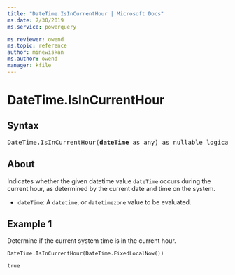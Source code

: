 ```yaml
---
title: "DateTime.IsInCurrentHour | Microsoft Docs"
ms.date: 7/30/2019
ms.service: powerquery

ms.reviewer: owend
ms.topic: reference
author: minewiskan
ms.author: owend
manager: kfile
---
```

# DateTime.IsInCurrentHour

## Syntax

<pre>
DateTime.IsInCurrentHour(<b>dateTime</b> as any) as nullable logical
</pre>
  
## About  
Indicates whether the given datetime value `dateTime` occurs during the current hour, as determined by the current date and time on the system. <ul> <li><code>dateTime</code>: A <code>datetime</code>, or <code>datetimezone</code> value to be evaluated.</li> </ul>

## Example 1
Determine if the current system time is in the current hour.

```powerquery-m
DateTime.IsInCurrentHour(DateTime.FixedLocalNow())
```

`true`

